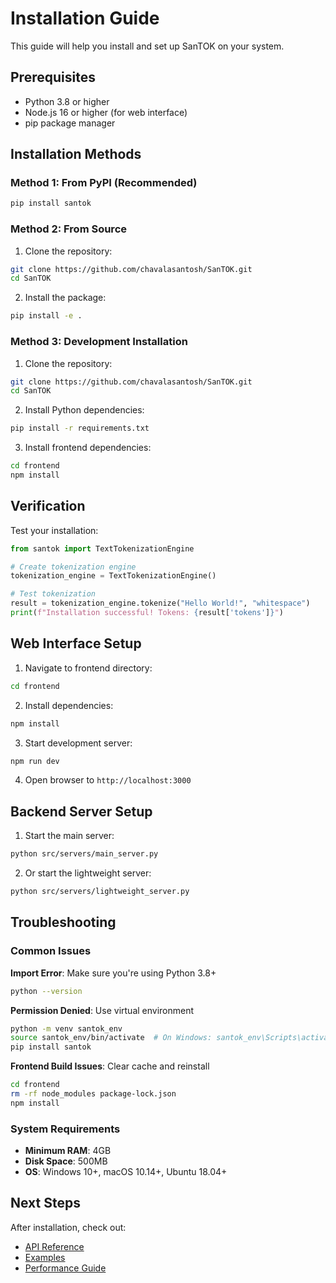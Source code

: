 # Installation Guide

This guide will help you install and set up SanTOK on your system.

## Prerequisites

- Python 3.8 or higher
- Node.js 16 or higher (for web interface)
- pip package manager

## Installation Methods

### Method 1: From PyPI (Recommended)

```bash
pip install santok
```

### Method 2: From Source

1. Clone the repository:
```bash
git clone https://github.com/chavalasantosh/SanTOK.git
cd SanTOK
```

2. Install the package:
```bash
pip install -e .
```

### Method 3: Development Installation

1. Clone the repository:
```bash
git clone https://github.com/chavalasantosh/SanTOK.git
cd SanTOK
```

2. Install Python dependencies:
```bash
pip install -r requirements.txt
```

3. Install frontend dependencies:
```bash
cd frontend
npm install
```

## Verification

Test your installation:

```python
from santok import TextTokenizationEngine

# Create tokenization engine
tokenization_engine = TextTokenizationEngine()

# Test tokenization
result = tokenization_engine.tokenize("Hello World!", "whitespace")
print(f"Installation successful! Tokens: {result['tokens']}")
```

## Web Interface Setup

1. Navigate to frontend directory:
```bash
cd frontend
```

2. Install dependencies:
```bash
npm install
```

3. Start development server:
```bash
npm run dev
```

4. Open browser to `http://localhost:3000`

## Backend Server Setup

1. Start the main server:
```bash
python src/servers/main_server.py
```

2. Or start the lightweight server:
```bash
python src/servers/lightweight_server.py
```

## Troubleshooting

### Common Issues

**Import Error**: Make sure you're using Python 3.8+
```bash
python --version
```

**Permission Denied**: Use virtual environment
```bash
python -m venv santok_env
source santok_env/bin/activate  # On Windows: santok_env\Scripts\activate
pip install santok
```

**Frontend Build Issues**: Clear cache and reinstall
```bash
cd frontend
rm -rf node_modules package-lock.json
npm install
```

### System Requirements

- **Minimum RAM**: 4GB
- **Disk Space**: 500MB
- **OS**: Windows 10+, macOS 10.14+, Ubuntu 18.04+

## Next Steps

After installation, check out:
- [API Reference](API-Reference)
- [Examples](Examples)
- [Performance Guide](Performance-Guide)
